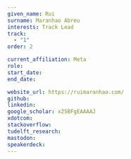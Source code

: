 ```yaml
---
given_name: Rui
surname: Maranhao Abreu
interests: Track Lead
track: 
  - "1"
order: 2

current_affiliation: Meta
role: 
start_date:
end_date:

website_url: https://ruimaranhao.com/
github: 
linkedin:
google_scholar: x25BFgEAAAAJ
xdotcom:
stackoverflow: 
tudelft_research: 
mastodon:
speakerdeck: 
---
```

